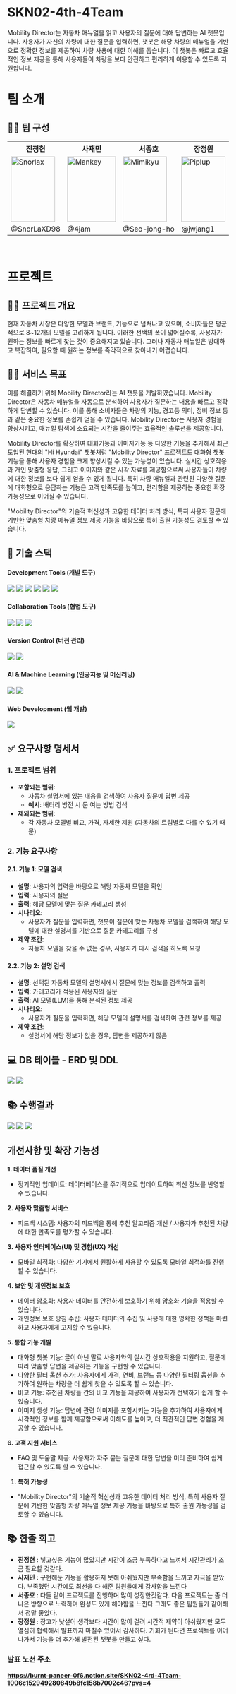 # SKN02-4th-4Team
Mobility Director는 자동차 매뉴얼을 읽고 사용자의 질문에 대해 답변하는 AI 챗봇입니다. 사용자가 자신의 차량에 대한 질문을 입력하면, 챗봇은 해당 차량의 매뉴얼을 기반으로 정확한 정보를 제공하여 차량 사용에 대한 이해를 돕습니다. 이 챗봇은 빠르고 효율적인 정보 제공을 통해 사용자들이 차량을 보다 안전하고 편리하게 이용할 수 있도록 지원합니다.

#  팀 소개
## 👩‍🏫 팀 구성
<table>
  <tr>
    <th>진정현</th>
    <th>사재민</th>
    <th>서종호</th>
    <th>장정원</th>
  </tr>
  <tr>
    <td>
      <img src= "https://github.com/user-attachments/assets/40015b52-3204-480a-ae08-8a4defc1454c"
                alt="Snorlax" width="100" height="148"> 
    </td>

  <td>
      <img src= "https://github.com/user-attachments/assets/872e3c87-64e9-485b-bb81-01d90ac84ff2" 
                alt="Mankey" width="110" height="148">
  </td>
    
  <td>
      <img src= "https://github.com/user-attachments/assets/4da134ba-afd6-4d73-b2d4-2a3a05ab1fda" 
                alt="Mimikyu" width="100" height="148"> 
  </td>
  
  <td>
      <img src= "https://github.com/user-attachments/assets/9d5340c2-d114-401f-bae2-28fd1689a480" 
                alt="Piplup" width="100" height="148"> 
  </td>
  </tr>
  <tr>
    <td>@SnorLaXD98</td>
    <td>@4jam</td>
    <td>@Seo-jong-ho</td>
    <td>@jwjang1</td>
  </tr>
</table>

<br>

#  프로젝트
## 👨‍🏫 프로젝트 개요
현재 자동차 시장은 다양한 모델과 브랜드, 기능으로 넘쳐나고 있으며, 소비자들은 평균적으로 8~12개의 모델을 고려하게 됩니다. 이러한 선택의 폭이 넓어질수록, 사용자가 원하는 정보를 빠르게 찾는 것이 중요해지고 있습니다. 그러나 자동차 매뉴얼은 방대하고 복잡하여, 필요할 때 원하는 정보를 즉각적으로 찾아내기 어렵습니다.

## 👩‍🏫 서비스 목표
이를 해결하기 위해 Mobility Director라는 AI 챗봇을 개발하였습니다. Mobility Director은 자동차 매뉴얼을 자동으로 분석하여 사용자가 질문하는 내용을 빠르고 정확하게 답변할 수 있습니다. 이를 통해 소비자들은 차량의 기능, 경고등 의미, 정비 정보 등과 같은 중요한 정보를 손쉽게 얻을 수 있습니다. Mobility Director는 사용자 경험을 향상시키고, 매뉴얼 탐색에 소요되는 시간을 줄여주는 효율적인 솔루션을 제공합니다.  

Mobility Director를 확장하여 대화기능과 이미지기능 등 다양한 기능을 추가해서 최근 도입된 현대의 "Hi Hyundai" 챗봇처럼 "Mobility Director" 프로젝트도 대화형 챗봇 기능을 통해 사용자 경험을 크게 향상시킬 수 있는 가능성이 있습니다. 실시간 상호작용과 개인 맞춤형 응답, 그리고 이미지와 같은 시각 자료를 제공함으로써 사용자들이 차량에 대한 정보를 보다 쉽게 얻을 수 있게 됩니다. 특히 차량 매뉴얼과 관련된 다양한 질문에 대화형으로 응답하는 기능은 고객 만족도를 높이고, 편리함을 제공하는 중요한 확장 가능성으로 이어질 수 있습니다. 
   
"Mobility Director"의 기술적 혁신성과 고유한 데이터 처리 방식, 특히 사용자 질문에 기반한 맞춤형 차량 매뉴얼 정보 제공 기능을 바탕으로 특허 출원 가능성도 검토할 수 있습니다.

## 🔨 기술 스택
#### Development Tools (개발 도구)
<img src="https://img.shields.io/badge/Python-3776AB?style=for-the-badge&logo=Python&logoColor=white" /> <img src="https://img.shields.io/badge/VSCode-2F80ED?style=for-the-badge&logo=codefactor&logoColor=white" /> <img src="https://img.shields.io/badge/GoogleColab-F9AB00?style=for-the-badge&logo=googlecolab&logoColor=white" />
<img src="https://img.shields.io/badge/html5-E34F26?style=for-the-badge&logo=html5&logoColor=white"> <img src="https://img.shields.io/badge/css-1572B6?style=for-the-badge&logo=css3&logoColor=white"> <img src="https://img.shields.io/badge/javascript-F7DF1E?style=for-the-badge&logo=javascript&logoColor=black">
<br>


#### Collaboration Tools (협업 도구)
<img src="https://img.shields.io/badge/Discord-5865F2?style=for-the-badge&logo=Discord&logoColor=white" /> <img src="https://img.shields.io/badge/Notion-000000?style=for-the-badge&logo=notion&logoColor=white" /> <img src="https://img.shields.io/badge/GoogleDrive-4285F4?style=for-the-badge&logo=googledrive&logoColor=white" />

#### Version Control (버전 관리)
<img src="https://img.shields.io/badge/Git-F05032?style=for-the-badge&logo=git&logoColor=white" /> <img src="https://img.shields.io/badge/GitHub-181717?style=for-the-badge&logo=github&logoColor=white" />

#### AI & Machine Learning (인공지능 및 머신러닝)
<img src="https://img.shields.io/badge/OpenAi-412991?style=for-the-badge&logo=openai&logoColor=whitee" /> <img src="https://img.shields.io/badge/LangChain-1C3C3C?style=for-the-badge&logo=langchain&logoColor=white" />

#### Web Development (웹 개발)
<img src="https://img.shields.io/badge/django-%23092E20.svg?style=for-the-badge&logo=django&logoColor=white" />

## ✅ 요구사항 명세서

### 1. 프로젝트 범위
- **포함되는 범위**: 
  - 자동차 설명서에 있는 내용을 검색하여 사용자 질문에 답변 제공
  - **예시**: 배터리 방전 시 문 여는 방법 검색
- **제외되는 범위**: 
  - 각 자동차 모델별 비교, 가격, 자세한 제원 (자동차의 트림별로 다를 수 있기 때문)

### 2. 기능 요구사항

#### 2.1. 기능 1: 모델 검색
- **설명**: 사용자의 입력을 바탕으로 해당 자동차 모델을 확인
- **입력**: 사용자의 질문
- **출력**: 해당 모델에 맞는 질문 카테고리 생성
- **시나리오**: 
  - 사용자가 질문을 입력하면, 챗봇이 질문에 맞는 자동차 모델을 검색하여 해당 모델에 대한 설명서를 기반으로 질문 카테고리를 구성
- **제약 조건**: 
  - 자동차 모델을 찾을 수 없는 경우, 사용자가 다시 검색을 하도록 요청

#### 2.2. 기능 2: 설명 검색
- **설명**: 선택된 자동차 모델의 설명서에서 질문에 맞는 정보를 검색하고 출력
- **입력**: 카테고리가 적용된 사용자의 질문
- **출력**: AI 모델(LLM)을 통해 분석된 정보 제공
- **시나리오**: 
  - 사용자가 질문을 입력하면, 해당 모델의 설명서를 검색하여 관련 정보를 제공
- **제약 조건**: 
  - 설명서에 해당 정보가 없을 경우, 답변을 제공하지 않음


## 💻 DB 테이블 - ERD 및 DDL
<img src="https://github.com/user-attachments/assets/eb7c8b6b-2181-44ae-9314-94db1cc08b70" />
<img src="https://github.com/user-attachments/assets/5b26d713-22e9-4ac0-b73e-5be80b3a7a65" />


## 📚 수행결과
<img src="https://github.com/user-attachments/assets/e4102cd8-6f27-4544-b24f-380f8c9015e1" />
<img src="https://github.com/user-attachments/assets/1d766509-3c03-4f2a-97d1-191a93d38d5c" />
<img src="https://github.com/user-attachments/assets/d500834a-4c59-4377-8421-d5e5440494d4" />

## 개선사항 및 확장 가능성

**1. 데이터 품질 개선**

- 정기적인 업데이트: 데이터베이스를 주기적으로 업데이트하여 최신 정보를 반영할 수 있습니다.

**2. 사용자 맞춤형 서비스**

- 피드백 시스템: 사용자의 피드백을 통해 추천 알고리즘 개선 / 사용자가 추천된 차량에 대한 만족도를 평가할 수 있습니다.

**3. 사용자 인터페이스(UI) 및 경험(UX) 개선**

- 모바일 최적화: 다양한 기기에서 원활하게 사용할 수 있도록 모바일 최적화를 진행할 수 있습니다.

**4. 보안 및 개인정보 보호**

- 데이터 암호화: 사용자 데이터를 안전하게 보호하기 위해 암호화 기술을 적용할 수 있습니다.
- 개인정보 보호 방침 수립: 사용자 데이터의 수집 및 사용에 대한 명확한 정책을 마련하고 사용자에게 고지할 수 있습니다.

**5. 통합 기능 개발**

- 대화형 챗봇 기능: 글이 아닌 말로 사용자와의 실시간 상호작용을 지원하고, 질문에 따라 맞춤형 답변을 제공하는 기능을 구현할 수 있습니다.
- 다양한 필터 옵션 추가: 사용자에게 가격, 연비, 브랜드 등 다양한 필터링 옵션을 추가하여 원하는 차량을 더 쉽게 찾을 수 있도록 할 수 있습니다.
- 비교 기능: 추천된 차량들 간의 비교 기능을 제공하여 사용자가 선택하기 쉽게 할 수 있습니다.
- 이미지 생성 기능: 답변에 관련 이미지를 포함시키는 기능을 추가하여 사용자에게 시각적인 정보를 함께 제공함으로써 이해도를 높이고, 더 직관적인 답변 경험을 제공할 수 있습니다.

**6. 고객 지원 서비스**

- FAQ 및 도움말 제공: 사용자가 자주 묻는 질문에 대한 답변을 미리 준비하여 쉽게 접근할 수 있도록 할 수 있습니다.
1. **특허 가능성**
- "Mobility Director"의 기술적 혁신성과 고유한 데이터 처리 방식, 특히 사용자 질문에 기반한 맞춤형 차량 매뉴얼 정보 제공 기능을 바탕으로 특허 출원 가능성을 검토할 수 있습니다.


## 📚 한줄 회고
* **진정현 :** 넣고싶은 기능이 많았지만 시간이 조금 부족하다고 느껴서 시간관리가 조금 필요할 것같다.
* **사재민 :** 구현해둔 기능을 활용하지 못해 아쉬웠지만 부족함을 느끼고 자극을 받았다. 부족했던 시간에도 최선을 다 해준 팀원들에게 감사함을 느낀다
* **서종호 :** 다들 같이 프로젝트를 진행하며 많이 성장한것같다. 다음 프로젝트는 좀 더 나은 방향으로 노력하며 완성도 있게 해야함을 느낀다 그래도 좋은 팀원들가 같이해서 정말 좋았다.  
* **장정원 :** 장고가 낯설어 생각보다 시간이 많이 걸려 시간적 제약이 아쉬웠지만 모두 열심히 협력해서 발표까지 마칠수 있어서 감사하다. 기회가 된다면 프로젝트를 이어나가서 기능을 더 추가해 발전된 챗봇을 만들고 싶다.



### 발표 노션 주소
**https://burnt-paneer-0f6.notion.site/SKN02-4rd-4Team-1006c152949280849b8fc158b7002c46?pvs=4**
